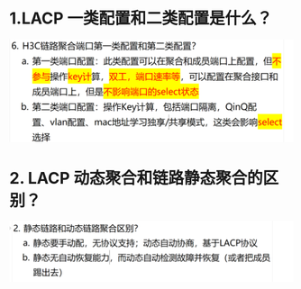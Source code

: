 # 1.LACP 一类配置和二类配置是什么？

![alt text](image-1.png)

# 2. LACP 动态聚合和链路静态聚合的区别？

![alt text](images/面试题---LACP基础/image.png)
